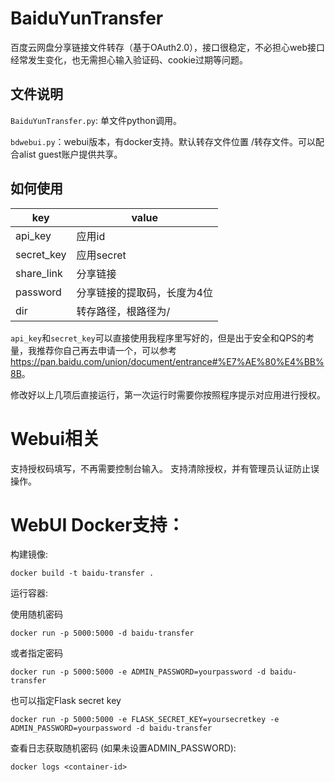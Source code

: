# BaiduYunTransfer
百度云网盘分享链接文件转存（基于OAuth2.0），接口很稳定，不必担心web接口经常发生变化，也无需担心输入验证码、cookie过期等问题。

## 文件说明
`BaiduYunTransfer.py`: 单文件python调用。

`bdwebui.py`：webui版本，有docker支持。默认转存文件位置 /转存文件。可以配合alist guest账户提供共享。

## 如何使用

| key        | value                       |
| ---------- | --------------------------- |
| api_key    | 应用id                      |
| secret_key | 应用secret                  |
| share_link | 分享链接                    |
| password   | 分享链接的提取码，长度为4位 |
| dir        | 转存路径，根路径为/         |

`api_key`和`secret_key`可以直接使用我程序里写好的，但是出于安全和QPS的考量，我推荐你自己再去申请一个，可以参考<https://pan.baidu.com/union/document/entrance#%E7%AE%80%E4%BB%8B>。

修改好以上几项后直接运行，第一次运行时需要你按照程序提示对应用进行授权。

# Webui相关

支持授权码填写，不再需要控制台输入。
支持清除授权，并有管理员认证防止误操作。

# WebUI Docker支持：

构建镜像:

`docker build -t baidu-transfer .`

运行容器:

使用随机密码

`docker run -p 5000:5000 -d baidu-transfer`

或者指定密码

`docker run -p 5000:5000 -e ADMIN_PASSWORD=yourpassword -d baidu-transfer`

也可以指定Flask secret key

`docker run -p 5000:5000 -e FLASK_SECRET_KEY=yoursecretkey -e ADMIN_PASSWORD=yourpassword -d baidu-transfer`

查看日志获取随机密码 (如果未设置ADMIN_PASSWORD):

`docker logs <container-id>`
